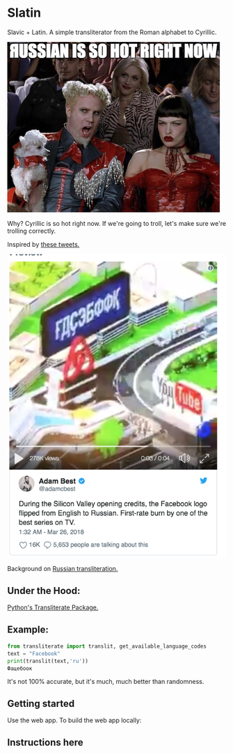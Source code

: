 # Slatin

Slavic + Latin.  A simple transliterator from the Roman alphabet to Cyrillic. 

![russian](https://raw.githubusercontent.com/veekaybee/slatin/master/russian.png)

Why? Cyrillic is so hot right now. If we're going to troll, let's make sure we're trolling correctly. 

Inspired by [these tweets.](https://twitter.com/vboykis/status/981212453999665152) 

![russian](https://raw.githubusercontent.com/veekaybee/slatin/master/fb.png)

Background on [Russian transliteration.](https://en.wiktionary.org/wiki/Wiktionary:Russian_transliteration) 

## Under the Hood: 

[Python's Transliterate Package.](https://pypi.python.org/pypi/transliterate) 

## Example:

``` python
from transliterate import translit, get_available_language_codes
text = "Facebook"
print(translit(text,'ru'))
Фацебоок
```

It's not 100% accurate, but it's much, much better than randomness. 

 
## Getting started

Use the web app. To build the web app locally: 

## Instructions here







